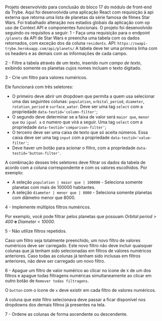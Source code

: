 Projeto desenvolvido para conclusão do bloco 17 do módulo de front-end da Trybe.
Aqui foi desenvolvida uma aplicação React com requisição à api externa que retorna uma lista de planetas da série famosa de filmes Star Wars. Foi trabalhado alteração nos estados globais da aplicação com op uso de Context API e componentes funcionais.
O projeto foi desenvolvido seguindo os requisitos a seguir:
1 - Faça uma requisição para o endpoint `/planets` da API de Star Wars e preencha uma tabela com os dados retornados, com exceção dos da coluna `residents`.
API: `https://swapi-trybe.herokuapp.com/api/planets/`
A tabela deve ter uma primeira linha com os headers e as demais com as informações de cada campo.

2 - Filtre a tabela através de um texto, inserido num *campo de texto*, exibindo somente os planetas cujos nomes incluam o texto digitado.

3 - Crie um filtro para valores numéricos.

Ele funcionará com três seletores:

  - O primeiro deve abrir um dropdown que permita a quem usa selecionar uma das seguintes colunas: `population`, `orbital_period`, `diameter`, `rotation_period` e `surface_water`. Deve ser uma tag `select` com a propriedade `data-testid='column-filter'`;
  - O segundo deve determinar se a faixa de valor será `maior que`, `menor que` ou `igual a` o numero que virá a seguir. Uma tag `select` com a propriedade `data-testid='comparison-filter'`;
  - O terceiro deve ser uma caixa de texto que só aceita números. Essa caixa deve ser uma tag `input` com a propriedade `data-testid='value-filter'`;
  - Deve haver um botão para acionar o filtro, com a propriedade `data-testid='button-filter'`.

A combinação desses três seletores deve filtrar os dados da tabela de acordo com a coluna correspondente e com os valores escolhidos. Por exemplo:
  - A seleção `population | maior que | 100000` - Seleciona somente planetas com mais de 100000 habitantes.
  - A seleção `diameter | menor que | 8000` - Seleciona somente planetas com diâmetro menor que 8000.

4 - Implemente múltiplos filtros numéricos.

Por exemplo, você pode filtrar pelos planetas que possuam _Orbital period > 400_  **e** _Diameter < 10000_.

5 - Não utilize filtros repetidos.

Caso um filtro seja totalmente preenchido, um novo filtro de valores numéricos deve ser carregado. Este novo filtro não deve incluir quaisquer colunas que já tenham sido selecionadas em filtros de valores numéricos anteriores. Caso todas as colunas já tenham sido inclusas em filtros anteriores, não deve ser carregado um novo filtro. 

6 - Apague um filtro de valor numérico ao clicar no ícone de `X` de um dos filtros e apague todas filtragens numéricas simultaneamente ao clicar em outro botão de `Remover todas filtragens`.

O `button` com o ícone de `x` deve existir em cada filtro de valores numéricos.

A coluna que este filtro selecionava deve passar a ficar disponível nos dropdowns dos demais filtros já presentes na tela. 

7 - Ordene as colunas de forma ascendente ou descendente.